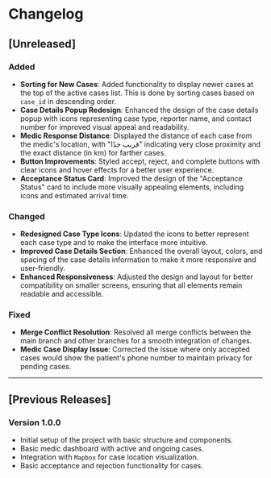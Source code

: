 # Changelog

## [Unreleased]

### Added
- **Sorting for New Cases**: Added functionality to display newer cases at the top of the active cases list. This is done by sorting cases based on `case_id` in descending order.
- **Case Details Popup Redesign**: Enhanced the design of the case details popup with icons representing case type, reporter name, and contact number for improved visual appeal and readability.
- **Medic Response Distance**: Displayed the distance of each case from the medic's location, with "قريب جدًا" indicating very close proximity and the exact distance (in km) for farther cases.
- **Button Improvements**: Styled accept, reject, and complete buttons with clear icons and hover effects for a better user experience.
- **Acceptance Status Card**: Improved the design of the "Acceptance Status" card to include more visually appealing elements, including icons and estimated arrival time.
  
### Changed
- **Redesigned Case Type Icons**: Updated the icons to better represent each case type and to make the interface more intuitive.
- **Improved Case Details Section**: Enhanced the overall layout, colors, and spacing of the case details information to make it more responsive and user-friendly.
- **Enhanced Responsiveness**: Adjusted the design and layout for better compatibility on smaller screens, ensuring that all elements remain readable and accessible.

### Fixed
- **Merge Conflict Resolution**: Resolved all merge conflicts between the main branch and other branches for a smooth integration of changes.
- **Medic Case Display Issue**: Corrected the issue where only accepted cases would show the patient's phone number to maintain privacy for pending cases.

---

## [Previous Releases]

### Version 1.0.0
- Initial setup of the project with basic structure and components.
- Basic medic dashboard with active and ongoing cases.
- Integration with `Mapbox` for case location visualization.
- Basic acceptance and rejection functionality for cases.
